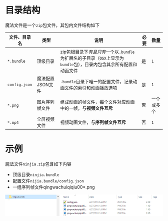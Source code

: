 # 目录结构

魔法文件是一个`zip`包文件，其包内文件结构如下

|文件、目录名|类型|说明|必要|数量|
|--|--|--|--|--|
|`*.bundle`|顶级目录|zip包根目录下*有且只有*一个以`.bundle`为扩展名的子目录（`OSX`上显示为`bundle`包），目录内包含其余所有配置和动画文件|是|`1`|
|`config.json`|魔法配置JSON文件|`.bundle`目录下唯一的配置文件，记录动画文件的索引和动画播放选项|是|`1`|
|`*.png`|图片序列帧文件|组成动画的帧文件，每个文件对应动画中的一帧，**与视频文件互斥**|否|一个或多个|
|`*.mp4`|全屏视频文件|视频动画文件，**与序列帧文件互斥**|否|`1`|

# 示例
魔法文件`ninjia.zip`包含如下内容
+ 顶级目录`ninjia.bundle`
+ 配置文件`nijia.bundle/config.json`
+ 一组序列帧文件qingwachuiqiqiu00*.png

![序列帧文件结构示例](img/bundle.PNG)
